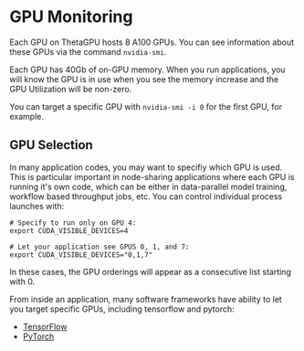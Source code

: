 # GPU Monitoring
Each GPU on ThetaGPU hosts 8 A100 GPUs. You can see information about these GPUs via the command ```nvidia-smi```.

Each GPU has 40Gb of on-GPU memory. When you run applications, you will know the GPU is in use when you see the memory increase and the GPU Utilization will be non-zero.

You can target a specific GPU with ```nvidia-smi -i 0``` for the first GPU, for example.

## GPU Selection

In many application codes, you may want to specifiy which GPU is used. This is particular important in node-sharing applications where each GPU is running it's own code, which can be either in data-parallel model training, workflow based throughput jobs, etc. You can control individual process launches with:

```
# Specify to run only on GPU 4: 
export CUDA_VISIBLE_DEVICES=4 

# Let your application see GPUS 0, 1, and 7: 
export CUDA_VISIBLE_DEVICES="0,1,7"
```

In these cases, the GPU orderings will appear as a consecutive list starting with 0.

From inside an application, many software frameworks have ability to let you target specific GPUs, including tensorflow and pytorch:

- [TensorFlow](https://www.tensorflow.org/guide/gpu)
- [PyTorch](https://pytorch.org/docs/stable/cuda.html)

